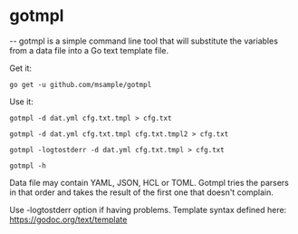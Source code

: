 # gotmpl
--
gotmpl is a simple command line tool that will substitute the variables from a
data file into a Go text template file.

Get it:

    go get -u github.com/msample/gotmpl

Use it:

    gotmpl -d dat.yml cfg.txt.tmpl > cfg.txt

    gotmpl -d dat.yml cfg.txt.tmpl cfg.txt.tmpl2 > cfg.txt

    gotmpl -logtostderr -d dat.yml cfg.txt.tmpl > cfg.txt

    gotmpl -h

Data file may contain YAML, JSON, HCL or TOML. Gotmpl tries the parsers in that
order and takes the result of the first one that doesn't complain.

Use -logtostderr option if having problems. Template syntax defined here:
https://godoc.org/text/template
